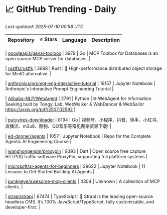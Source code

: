 # 📈 GitHub Trending - Daily

_Last updated: 2025-07-10 00:58 UTC_

| Repository | ⭐ Stars | Language | Description |
|------------|--------:|----------|-------------|

| [googleapis/genai-toolbox](https://github.com/googleapis/genai-toolbox) | 3979 | Go | MCP Toolbox for Databases is an open source MCP server for databases. |

| [rustfs/rustfs](https://github.com/rustfs/rustfs) | 3698 | Rust | 🚀 High-performance distributed object storage for MinIO alternative. |

| [anthropics/prompt-eng-interactive-tutorial](https://github.com/anthropics/prompt-eng-interactive-tutorial) | 16157 | Jupyter Notebook | Anthropic's Interactive Prompt Engineering Tutorial |

| [Alibaba-NLP/WebAgent](https://github.com/Alibaba-NLP/WebAgent) | 2791 | Python | 🌐 WebAgent for Information Seeking bulit by Tongyi Lab: WebWalker & WebDancer & WebSailor https://arxiv.org/pdf/2507.02592 |

| [putyy/res-downloader](https://github.com/putyy/res-downloader) | 8194 | Go | 视频号、小程序、抖音、快手、小红书、直播流、m3u8、酷狗、QQ音乐等常见网络资源下载! |

| [ed-donner/agents](https://github.com/ed-donner/agents) | 1057 | Jupyter Notebook | Repo for the Complete Agentic AI Engineering Course |

| [wanghongenpin/proxypin](https://github.com/wanghongenpin/proxypin) | 9393 | Dart | Open source free capture HTTP(S) traffic software ProxyPin, supporting full platform systems |

| [microsoft/ai-agents-for-beginners](https://github.com/microsoft/ai-agents-for-beginners) | 29622 | Jupyter Notebook | 11 Lessons to Get Started Building AI Agents |

| [punkpeye/awesome-mcp-clients](https://github.com/punkpeye/awesome-mcp-clients) | 4304 | Unknown | A collection of MCP clients. |

| [strapi/strapi](https://github.com/strapi/strapi) | 67474 | TypeScript | 🚀 Strapi is the leading open-source headless CMS. It’s 100% JavaScript/TypeScript, fully customizable, and developer-first. |
